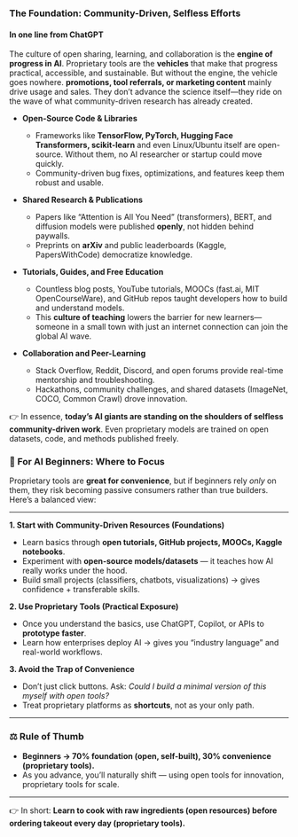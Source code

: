 ### The Foundation: Community-Driven, Selfless Efforts

#### In one line from **ChatGPT**
The culture of open sharing, learning, and collaboration is the **engine of progress in AI**. Proprietary tools are the **vehicles** that make that progress practical, accessible, and sustainable. But without the engine, the vehicle goes nowhere.
**promotions, tool referrals, or marketing content** mainly drive usage and sales. They don’t advance the science itself—they ride on the wave of what community-driven research has already created.

* **Open-Source Code & Libraries**

  * Frameworks like **TensorFlow, PyTorch, Hugging Face Transformers, scikit-learn** and even Linux/Ubuntu itself are open-source. Without them, no AI researcher or startup could move quickly.
  * Community-driven bug fixes, optimizations, and features keep them robust and usable.

* **Shared Research & Publications**

  * Papers like “Attention is All You Need” (transformers), BERT, and diffusion models were published **openly**, not hidden behind paywalls.
  * Preprints on **arXiv** and public leaderboards (Kaggle, PapersWithCode) democratize knowledge.

* **Tutorials, Guides, and Free Education**

  * Countless blog posts, YouTube tutorials, MOOCs (fast.ai, MIT OpenCourseWare), and GitHub repos taught developers how to build and understand models.
  * This **culture of teaching** lowers the barrier for new learners—someone in a small town with just an internet connection can join the global AI wave.

* **Collaboration and Peer-Learning**

  * Stack Overflow, Reddit, Discord, and open forums provide real-time mentorship and troubleshooting.
  * Hackathons, community challenges, and shared datasets (ImageNet, COCO, Common Crawl) drove innovation.

👉 In essence, **today’s AI giants are standing on the shoulders of selfless community-driven work**. Even proprietary models are trained on open datasets, code, and methods published freely.



### 🌱 For AI Beginners: Where to Focus

Proprietary tools are **great for convenience**, but if beginners rely *only* on them, they risk becoming passive consumers rather than true builders. Here’s a balanced view:

---

**1. Start with Community-Driven Resources (Foundations)**

* Learn basics through **open tutorials, GitHub projects, MOOCs, Kaggle notebooks**.
* Experiment with **open-source models/datasets** — it teaches how AI really works under the hood.
* Build small projects (classifiers, chatbots, visualizations) → gives confidence + transferable skills.

**2. Use Proprietary Tools (Practical Exposure)**

* Once you understand the basics, use ChatGPT, Copilot, or APIs to **prototype faster**.
* Learn how enterprises deploy AI → gives you “industry language” and real-world workflows.

**3. Avoid the Trap of Convenience**

* Don’t just click buttons. Ask: *Could I build a minimal version of this myself with open tools?*
* Treat proprietary platforms as **shortcuts**, not as your only path.

---

### ⚖️ Rule of Thumb

* **Beginners → 70% foundation (open, self-built), 30% convenience (proprietary tools).**
* As you advance, you’ll naturally shift — using open tools for innovation, proprietary tools for scale.

---

👉 In short: **Learn to cook with raw ingredients (open resources) before ordering takeout every day (proprietary tools).**



